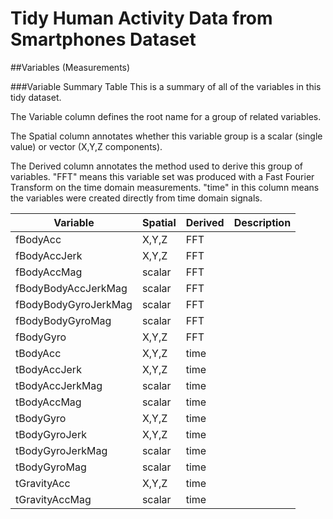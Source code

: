 # Tidy Human Activity Data from Smartphones Dataset

##Variables (Measurements)

###Variable Summary Table
This is a summary of all of the variables in this tidy dataset.  

The Variable column defines the root name for a group of related variables.

The Spatial column annotates whether this variable group is a scalar (single value) or vector (X,Y,Z components).  

The Derived column annotates the method used to derive this group of variables.  "FFT" means this variable set was produced with a Fast Fourier Transform on the time domain measurements.  "time" in this column means the variables were created directly from time domain signals.

Variable|Spatial|Derived|Description
-------------------|-----------|-----------|-------------
fBodyAcc| X,Y,Z | FFT | 
fBodyAccJerk| X,Y,Z  | FFT |
fBodyAccMag| scalar  | FFT |  
fBodyBodyAccJerkMag| scalar  | FFT |  
fBodyBodyGyroJerkMag| scalar  | FFT |  
fBodyBodyGyroMag| scalar  | FFT |  
fBodyGyro| X,Y,Z  | FFT |  
tBodyAcc| X,Y,Z  | time |  
tBodyAccJerk| X,Y,Z  | time |  
tBodyAccJerkMag| scalar  | time |  
tBodyAccMag| scalar  | time |  
tBodyGyro| X,Y,Z  | time |  
tBodyGyroJerk| X,Y,Z  | time |  
tBodyGyroJerkMag| scalar  | time |  
tBodyGyroMag| scalar  | time |  
tGravityAcc| X,Y,Z  | time |  
tGravityAccMag| scalar  | time |  

